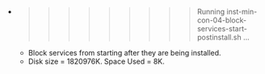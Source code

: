 * >>>>>>>>> Running inst-min-con-04-block-services-start-postinstall.sh ...
  * Block services from starting after they are being installed.
  * Disk size = 1820976K. Space Used = 8K.
